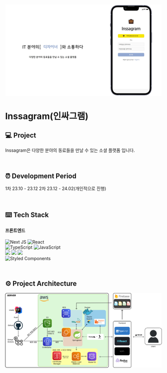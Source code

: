 <div align="center">
  <img src="./public/main.jpg" width="1000">
</div>

# Inssagram(인싸그램)

## 💻 Project
Inssagram은 다양한 분야의 동료들을 만날 수 있는 소셜 플랫폼 입니다.

<br>

## ⏰ Development Period

1차 23.10 - 23.12
2차 23.12 - 24.02(개인적으로 진행)

<br>

## ⌨️ Tech Stack

#### 프론트엔드
![Next JS](https://img.shields.io/badge/Next-black?style=for-the-badge&logo=next.js&logoColor=white) ![React](https://img.shields.io/badge/React-%2320232a.svg?style=for-the-badge&logo=react&logoColor=%2361DAFB)<br />
![TypeScript](https://img.shields.io/badge/TypeScript-%23007ACC.svg?style=for-the-badge&logo=typescript&logoColor=white) ![JavaScript](https://img.shields.io/badge/JavaScript-%23323330.svg?style=for-the-badge&logo=javaScript&logoColor=%23F7DF1E)<br />
<img src="https://img.shields.io/badge/Redux--toolkit-764ABC?style=for-the-badge&logo=redux&logoColor=white"/> <img src="https://img.shields.io/badge/firebase-FFCA28?style=for-the-badge&logo=firebase&logoColor=ffffff"/>
<img src="https://img.shields.io/badge/VERCEL-000000?style=for-the-badge&logo=Vercel&logoColor=ffffff"/><br />
![Styled Components](https://img.shields.io/badge/styled--components-DB7093?style=for-the-badge&logo=styled-components&logoColor=white)<br />

<br>

## ⚙️ Project Architecture
<img src="./public/architecture.png" width="1000">

